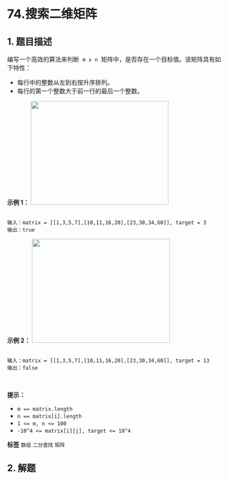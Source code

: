 # 74.搜索二维矩阵

## 1. 题目描述

编写一个高效的算法来判断  `m x n`  矩阵中，是否存在一个目标值。该矩阵具有如下特性：
- 每行中的整数从左到右按升序排列。
- 每行的第一个整数大于前一行的最后一个整数。

 **示例 1：**
<img alt="" src="https://assets.leetcode.com/uploads/2020/10/05/mat.jpg" style="width: 322px; height: 242px;" />
```

输入：matrix = [[1,3,5,7],[10,11,16,20],[23,30,34,60]], target = 3
输出：true

```
 **示例 2：**
<img alt="" src="https://assets.leetcode-cn.com/aliyun-lc-upload/uploads/2020/11/25/mat2.jpg" style="width: 322px; height: 242px;" />
```

输入：matrix = [[1,3,5,7],[10,11,16,20],[23,30,34,60]], target = 13
输出：false

```
 

 **提示：**
-  `m == matrix.length`
-  `n == matrix[i].length`
-  `1 <= m, n <= 100`
-  `-10^4 <= matrix[i][j], target <= 10^4`

**标签**
`数组` `二分查找` `矩阵`


## 2. 解题

